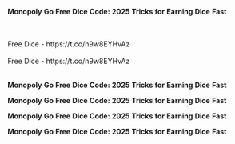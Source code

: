 <strong>Monopoly</strong> <strong>Go</strong> <strong>Free</strong> <strong>Dice</strong> <strong>Code:</strong> <strong>2025</strong> <strong>Tricks</strong> <strong>for</strong> <strong>Earning</strong> <strong>Dice</strong> <strong>Fast</strong>

<br>
<br>Free Dice - https://t.co/n9w8EYHvAz
<br>
<br>Free Dice - https://t.co/n9w8EYHvAz
<br>
<br>

<strong>Monopoly</strong> <strong>Go</strong> <strong>Free</strong> <strong>Dice</strong> <strong>Code:</strong> <strong>2025</strong> <strong>Tricks</strong> <strong>for</strong> <strong>Earning</strong> <strong>Dice</strong> <strong>Fast</strong>

<strong>Monopoly</strong> <strong>Go</strong> <strong>Free</strong> <strong>Dice</strong> <strong>Code:</strong> <strong>2025</strong> <strong>Tricks</strong> <strong>for</strong> <strong>Earning</strong> <strong>Dice</strong> <strong>Fast</strong>

<strong>Monopoly</strong> <strong>Go</strong> <strong>Free</strong> <strong>Dice</strong> <strong>Code:</strong> <strong>2025</strong> <strong>Tricks</strong> <strong>for</strong> <strong>Earning</strong> <strong>Dice</strong> <strong>Fast</strong>

<strong>Monopoly</strong> <strong>Go</strong> <strong>Free</strong> <strong>Dice</strong> <strong>Code:</strong> <strong>2025</strong> <strong>Tricks</strong> <strong>for</strong> <strong>Earning</strong> <strong>Dice</strong> <strong>Fast</strong>

